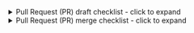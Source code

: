 <!--
Replace this text, including the symbols above and below it, with descriptive text about
the change you are proposing. Please include a reference to any issues addressed or
resolved in that text, for example "resolves #1".
-->

<!--
IMPORTANT: As a contributor, we would like as much help as you can offer, but we only
expect you to complete the steps in the "PR draft checklist" below. Maintainers are
willing and ready to help pick it up from there!

Please start by opening this Pull Request as a "draft". You can do this by
clicking the arrow on the right side of the green "Create pull request" button. While
your pull request is in "draft" state, maintainers will assume the PR isn't ready for
their attention unless they are specifically summoned using GitHub's @ system.

Follow the draft checklist below to move the PR out of draft state. If you accidentally
created the PR as a non-draft, don't worry, you can still change it to a draft using the
"Convert to draft" button on  the right side panel under the "Reviewers" section.
-->

<details><summary>Pull Request (PR) draft checklist - click to expand</summary>

- [ ] Please review our
      [contributing documentation](https://earthaccess.readthedocs.io/en/latest/contributing/)
      before getting started.
- [ ] Ensure an issue exists representing the problem being solved in this PR.
- [ ] Populate a descriptive title. For example, instead of "Updated README.md", use a
      title such as "Add testing details to the contributor section of the README".
- [ ] Populate the body of the pull request with:
    - A clear description of the change you are proposing.
    - Links to any issues resolved by this PR with text in the PR description, for
      example `closes #1`. See
      [GitHub docs - Linking a pull request to an issue](https://docs.github.com/en/issues/tracking-your-work-with-issues/linking-a-pull-request-to-an-issue).
- [ ] Update `CHANGELOG.md` with details about your change in a section titled
      `## Unreleased`. If such a section does not exist, please create one.
- [ ] Update the documentation and/or the `README.md` with details of changes to the
      earthaccess interface, if any. Consider new environment variables, function names,
      decorators, etc.

Click the "Ready for review" button at the bottom of the "Conversation" tab in GitHub
once these requirements are fulfilled. Don't worry if you see any test failures in
GitHub at this point!

</details>

<details><summary>Pull Request (PR) merge checklist - click to expand</summary>

Please do your best to complete these requirements! If you need help with any of these
requirements, you can ping the `@nsidc/earthaccess-support` team in a comment and we
will help you out!

- [ ] Add unit tests for any new features.
- [ ] Apply formatting and linting autofixes. You can add a GitHub comment in this Pull
      Request containing "pre-commit.ci autofix" to automate this.
- [ ] Ensure all automated PR checks (seen at the bottom of the "conversation" tab) pass.
- [ ] Get at least one approving review.

</details>
